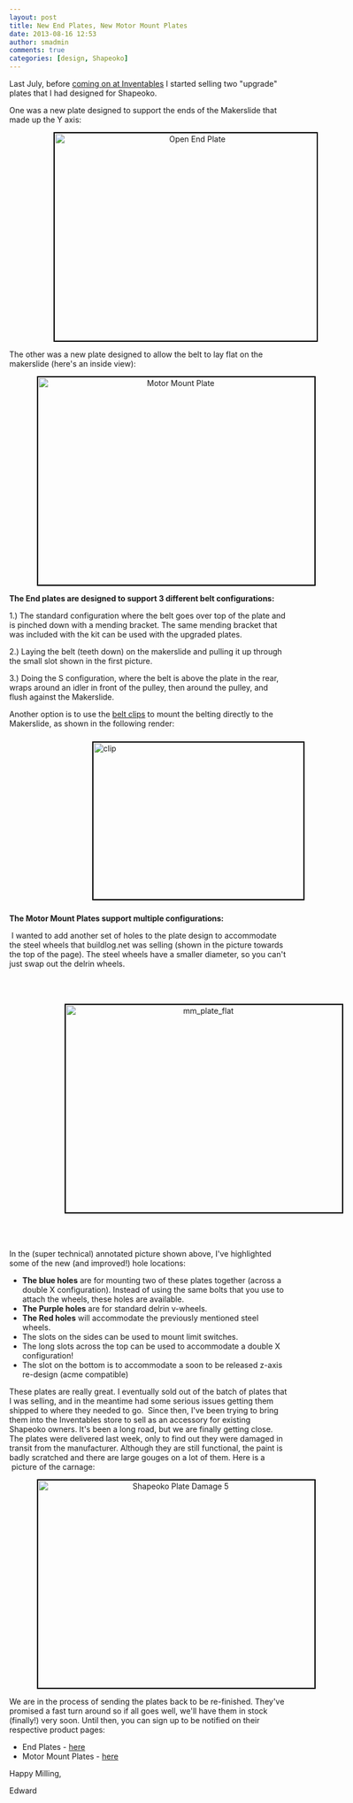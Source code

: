 ```yaml
---
layout: post
title: New End Plates, New Motor Mount Plates
date: 2013-08-16 12:53
author: smadmin
comments: true
categories: [design, Shapeoko]
---
```

<p style="text-align: left;">Last July, before <a title="The times they are a changin" href="http://www.shapeoko.com/archives/929" target="_blank">coming on at Inventables</a> I started selling two "upgrade" plates that I had designed for Shapeoko.</p>
<p style="text-align: left;">One was a new plate designed to support the ends of the Makerslide that made up the Y axis:</p>
<p style="padding-left: 30px; text-align: center;"><a href="http://www.shapeoko.com/wp-content/uploads/2013/08/end_plate1.jpg"><img class="size-full wp-image-1037 aligncenter" style="margin-left: 50px; margin-right: 50px; border: 2px solid black;" alt="Open End Plate" src="http://www.shapeoko.com/wp-content/uploads/2013/08/end_plate1.jpg" width="500" height="375" /></a></p>
<p style="text-align: left;">The other was a new plate designed to allow the belt to lay flat on the makerslide (here's an inside view):</p>
<p style="text-align: center;"><a href="http://www.shapeoko.com/wp-content/uploads/2013/08/mm_plate.jpg"><img class="size-full wp-image-1038 aligncenter" style="margin-left: 50px; margin-right: 50px; border: 2px solid black;" alt="Motor Mount Plate" src="http://www.shapeoko.com/wp-content/uploads/2013/08/mm_plate.jpg" width="500" height="375" /></a></p>
<p style="text-align: left;"><strong>The End plates are designed to support 3 different belt configurations:</strong></p>
<p style="text-align: left;">1.) The standard configuration where the belt goes over top of the plate and is pinched down with a mending bracket. The same mending bracket that was included with the kit can be used with the upgraded plates.</p>
<p style="text-align: left;">2.) Laying the belt (teeth down) on the makerslide and pulling it up through the small slot shown in the first picture.</p>
<p style="text-align: left;">3.) Doing the S configuration, where the belt is above the plate in the rear, wraps around an idler in front of the pulley, then around the pulley, and flush against the Makerslide.</p>
<p style="text-align: left;">Another option is to use the <a title="makerslide belt clips" href="https://www.inventables.com/technologies/makerslide-belt-clip" target="_blank">belt clips</a> to mount the belting directly to the Makerslide, as shown in the following render:</p>
<img class="size-full wp-image-1039 alignleft" style="border: 2px solid black; margin: 10px 150px;" alt="clip" src="http://www.shapeoko.com/wp-content/uploads/2013/08/clip.jpg" width="380" height="283" />
<p style="text-align: left;"><strong>The Motor Mount Plates support multiple configurations:</strong></p>
<p style="text-align: left;"> I wanted to add another set of holes to the plate design to accommodate the steel wheels that buildlog.net was selling (shown in the picture towards the top of the page). The steel wheels have a smaller diameter, so you can't just swap out the delrin wheels.</p>
<p style="text-align: center;"><a href="http://www.shapeoko.com/wp-content/uploads/2013/08/mm_plate_flat.jpg"><img class="size-full wp-image-1041 aligncenter" style="border: 2px solid black; margin: 50px 100px;" alt="mm_plate_flat" src="http://www.shapeoko.com/wp-content/uploads/2013/08/mm_plate_flat.jpg" width="500" height="375" /></a></p>
<p style="text-align: left;">In the (super technical) annotated picture shown above, I've highlighted some of the new (and improved!) hole locations:</p>

<ul style="text-align: left;">
	<li><strong>The blue holes</strong> are for mounting two of these plates together (across a double X configuration). Instead of using the same bolts that you use to attach the wheels, these holes are available.</li>
	<li><strong>The Purple holes</strong> are for standard delrin v-wheels.</li>
	<li><strong>The Red holes</strong> will accommodate the previously mentioned steel wheels.</li>
	<li>The slots on the sides can be used to mount limit switches.</li>
	<li>The long slots across the top can be used to accommodate a double X configuration!</li>
	<li>The slot on the bottom is to accommodate a soon to be released z-axis re-design (acme compatible)</li>
</ul>
<p style="text-align: left;"></p>
<p style="text-align: left;">These plates are really great. I eventually sold out of the batch of plates that I was selling, and in the meantime had some serious issues getting them shipped to where they needed to go.  Since then, I've been trying to bring them into the Inventables store to sell as an accessory for existing Shapeoko owners. It's been a long road, but we are finally getting close. The plates were delivered last week, only to find out they were damaged in transit from the manufacturer. Although they are still functional, the paint is badly scratched and there are large gouges on a lot of them. Here is a  picture of the carnage:</p>
<p style="text-align: center;"><a href="http://www.shapeoko.com/wp-content/uploads/2013/08/Shapeoko-Plate-Damage-5.jpg"><img class="size-full wp-image-1040 aligncenter" style="margin-left: 50px; margin-right: 50px; border: 2px solid black;" alt="Shapeoko Plate Damage 5" src="http://www.shapeoko.com/wp-content/uploads/2013/08/Shapeoko-Plate-Damage-5.jpg" width="500" height="375" /></a></p>
<p style="text-align: left;">We are in the process of sending the plates back to be re-finished. They've promised a fast turn around so if all goes well, we'll have them in stock (finally!) very soon. Until then, you can sign up to be notified on their respective product pages:</p>

<ul style="text-align: left;">
	<li>End Plates - <a href="https://www.inventables.com/technologies/shapeoko-end-plate">here</a></li>
	<li>Motor Mount Plates - <a href="https://www.inventables.com/technologies/shapeoko-motor-mount">here</a></li>
</ul>
<p style="text-align: left;">Happy Milling,</p>
<p style="text-align: left;">Edward</p>
